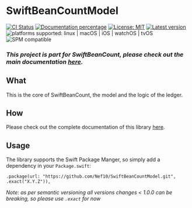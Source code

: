 # SwiftBeanCountModel

[![CI Status](https://github.com/Nef10/SwiftBeanCountModel/workflows/CI/badge.svg?event=push)](https://github.com/Nef10/SwiftBeanCountModel/actions?query=workflow%3A%22CI%22) [![Documentation percentage](https://nef10.github.io/SwiftBeanCountModel/badge.svg)](https://nef10.github.io/SwiftBeanCountModel/) [![License: MIT](https://img.shields.io/github/license/Nef10/SwiftBeanCountModel)](https://github.com/Nef10/SwiftBeanCountModel/blob/main/LICENSE) [![Latest version](https://img.shields.io/github/v/release/Nef10/SwiftBeanCountModel?label=SemVer&sort=semver)](https://github.com/Nef10/SwiftBeanCountModel/releases) ![platforms supported: linux | macOS | iOS | watchOS | tvOS](https://img.shields.io/badge/platform-linux%20%7C%20macOS%20%7C%20iOS%20%7C%20watchOS%20%7C%20tvOS-blue) ![SPM compatible](https://img.shields.io/badge/SPM-compatible-blue)

### ***This project is part for SwiftBeanCount, please check out the main documentation [here](https://github.com/Nef10/SwiftBeanCount).***

## What

This is the core of SwiftBeanCount, the model and the logic of the ledger.

## How

Please check out the complete documentation of this library [here](https://nef10.github.io/SwiftBeanCountModel/).

## Usage

The library supports the Swift Package Manger, so simply add a dependency in your `Package.swift`:

```
.package(url: "https://github.com/Nef10/SwiftBeanCountModel.git", .exact("X.Y.Z")),
```

*Note: as per semantic versioning all versions changes < 1.0.0 can be breaking, so please use `.exact` for now*
